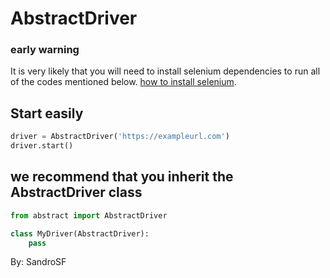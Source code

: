 # AbstractDriver

### early warning

It is very likely that you will need to install selenium dependencies to run all of the codes mentioned below. [how to install selenium](https://pypi.org/project/selenium/).

## Start easily

```py
driver = AbstractDriver('https://exampleurl.com')
driver.start()
```

## we recommend that you inherit the AbstractDriver class

```py
from abstract import AbstractDriver

class MyDriver(AbstractDriver):
    pass

```

By: SandroSF
